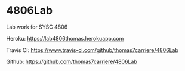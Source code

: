 # 4806Lab
Lab work for SYSC 4806

Heroku: https://lab4806thomas.herokuapp.com

Travis CI: https://www.travis-ci.com/github/thomas7carriere/4806Lab

Github: https://github.com/thomas7carriere/4806Lab